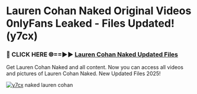 # Lauren Cohan Naked Original Videos 0nlyFans Leaked - Files Updated! (y7cx)

<h3>🔴 CLICK HERE 🌐==►► <a href="https://tinyurl.com/yckcrads" rel="nofollow">Lauren Cohan Naked Updated Files</a></h3>

Get Lauren Cohan Naked and all content. Now you can access all videos and pictures of Lauren Cohan Naked. New Updated Files 2025!

[![y7cx](https://i.imgur.com/hpKpOFt.gif)](https://tinyurl.com/yckcrads)
naked lauren cohan